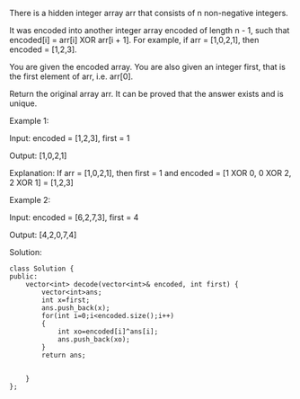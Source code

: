 

There is a hidden integer array arr that consists of n non-negative integers.

It was encoded into another integer array encoded of length n - 1, such that encoded[i] = arr[i] XOR arr[i + 1]. For example, if arr = [1,0,2,1], then encoded = [1,2,3].

You are given the encoded array. You are also given an integer first, that is the first element of arr, i.e. arr[0].

Return the original array arr. It can be proved that the answer exists and is unique.

 

Example 1:

Input: encoded = [1,2,3], first = 1

Output: [1,0,2,1]

Explanation: If arr = [1,0,2,1], then first = 1 and encoded = [1 XOR 0, 0 XOR 2, 2 XOR 1] = [1,2,3]

Example 2:

Input: encoded = [6,2,7,3], first = 4

Output: [4,2,0,7,4]


Solution:

```
class Solution {
public:
    vector<int> decode(vector<int>& encoded, int first) {
        vector<int>ans;
        int x=first;
        ans.push_back(x);
        for(int i=0;i<encoded.size();i++)
        {
            int xo=encoded[i]^ans[i];
            ans.push_back(xo);
        }
        return ans;
        
        
    }
};
```
